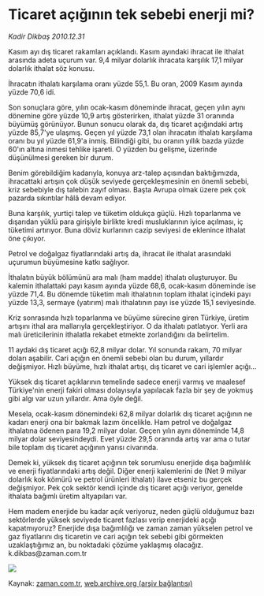 # Ticaret açığının tek  sebebi enerji mi?

*Kadir Dikbaş 2010.12.31*

<td class="columnist-detail">
<p>Kasım ayı dış ticaret rakamları açıklandı. Kasım ayındaki ihracat ile ithalat arasında adeta uçurum var. 9,4 milyar dolarlık ihracata karşılık 17,1 milyar dolarlık ithalat söz konusu.</p>
<p>
<div id="haberMetinDiv">
<p>İhracatın ithalatı karşılama oranı yüzde 55,1. Bu oran, 2009 Kasım ayında yüzde 70,6 idi.
<p>Son sonuçlara göre, yılın ocak-kasım döneminde ihracat, geçen yılın aynı dönemine göre yüzde 10,9 artış gösterirken, ithalat yüzde 31 oranında büyümüş görünüyor. Bunun sonucu olarak da, dış ticaret açığındaki artış yüzde 85,7'ye ulaşmış. Geçen yıl yüzde 73,1 olan ihracatın ithalatı karşılama oranı bu yıl yüzde 61,9'a inmiş. Bilindiği gibi, bu oranın yıllık bazda yüzde 60'ın altına inmesi tehlike işareti. O yüzden bu gelişme, üzerinde düşünülmesi gereken bir durum.
<p>Benim görebildiğim kadarıyla, konuya arz-talep açısından baktığımızda, ihracattaki artışın çok düşük seviyede gerçekleşmesinin en önemli sebebi, kriz sebebiyle dış talebin zayıf olması. Başta Avrupa olmak üzere pek çok pazarda sıkıntılar hâlâ devam ediyor.
<p>Buna karşılık, yurtiçi talep ve tüketim oldukça güçlü. Hızlı toparlanma ve dışarıdan yüklü para girişiyle birlikte kredi musluklarının iyice açılması, iç tüketimi artırıyor. Buna döviz kurlarının cazip seviyesi de eklenince ithalat öne çıkıyor.
<p>Petrol ve doğalgaz fiyatlarındaki artış da, ihracat ile ithalat arasındaki uçurumun büyümesine katkı sağlıyor.
<p>İthalatın büyük bölümünü ara malı (ham madde) ithalatı oluşturuyor. Bu kalemin ithalattaki payı kasım ayında yüzde 68,6, ocak-kasım döneminde ise yüzde 71,4. Bu dönemde tüketim malı ithalatının toplam ithalat içindeki payı yüzde 13,3, sermaye (yatırım) malı ithalatının payı ise yüzde 15,1 seviyesinde.
<p>Kriz sonrasında hızlı toparlanma ve büyüme sürecine giren Türkiye, üretim artışını ithal ara mallarıyla gerçekleştiriyor. O da ithalatı patlatıyor. Yerli ara malı üreticilerinin ithalatla rekabet etmekte zorlandığını da belirtelim.
<p>11 aydaki dış ticaret açığı 62,8 milyar dolar. Yıl sonunda rakam, 70 milyar doları aşabilir. Cari açığın en önemli sebebi olan bu durum, yıllardır değişmiyor. Hızlı büyüme, hızlı ithalat artışı, dış ticaret ve cari işlemler açığı...
<p>Yüksek dış ticaret açıklarının temelinde sadece enerji varmış ve maalesef Türkiye'nin enerji fakiri olması dolayısıyla yapılacak fazla bir şey de yokmuş gibi algı var uzun yıllardır. Ama öyle değil.
<p>Mesela, ocak-kasım dönemindeki 62,8 milyar dolarlık dış ticaret açığının ne kadarı enerji ona bir bakmak lazım öncelikle. Ham petrol ve doğalgaz ithalatına ödenen para 19,2 milyar dolar. Geçen yılın aynı döneminde 14,8 milyar dolar seviyesindeydi. Evet yüzde 29,5 oranında artış var ama o tutar bile toplam dış ticaret açığının yarısı civarında.
<p>Demek ki, yüksek dış ticaret açığının tek sorumlusu enerjide dışa bağımlılık ve enerji fiyatlarındaki artış değil. Diğer enerji kalemlerini de (Net 9 milyar dolarlık kok kömürü ve petrol ürünleri ithalatı) ilave etseniz bu gerçek değişmiyor. Pek çok sektör kendi içinde dış ticaret açığı veriyor, genelde ithalata bağımlı üretim altyapıları var.
<p>Hem madem enerjide bu kadar açık veriyoruz, neden güçlü olduğumuz bazı sektörlerde yüksek seviyede ticaret fazlası verip enerjideki açığı kapatmıyoruz? Enerjide dışa bağımlılığı ve zaman zaman yükselen petrol ve gaz fiyatlarını dış ticaretin ve cari açığın tek sebebi gibi görmekten uzaklaştığımız an, bu noktadaki çözüme yaklaşmış olacağız. k.dikbas@zaman.com.tr 
<p><img border="0" src="http://web.archive.org/web/20110108131118im_/http://medya.zaman.com.tr/2010/12/31/kadir.jpg"/></p></p></p></p></p></p></p></p></p></p></p></p></p></div>
</p>
<a href="http://web.archive.org/web/20110108131118/mailto:k.dikbas@zaman.com.tr">
</a></td>

Kaynak: [zaman.com.tr](http://zaman.com.tr/yazar.do?yazino=1072437), [web.archive.org (arşiv bağlantısı)](http://web.archive.org/web/20110108131118/http://www.zaman.com.tr:80/yazar.do?yazino=1072437)
